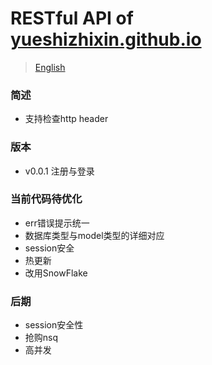 # RESTful API of [yueshizhixin.github.io](https://yueshizhixin.github.io)

>[English](README.en.md)

### 简述
- 支持检查http header

### 版本
- v0.0.1 注册与登录 

### 当前代码待优化
- err错误提示统一
- 数据库类型与model类型的详细对应
- session安全
- 热更新
- 改用SnowFlake


### 后期
- session安全性
- 抢购nsq
- 高并发

